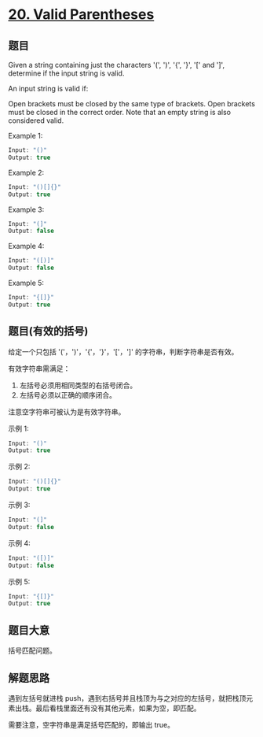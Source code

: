 # [20. Valid Parentheses](https://leetcode-cn.com/problems/valid-parentheses/)

## 题目

Given a string containing just the characters '(', ')', '{', '}', '[' and ']', determine if the input string is valid.

An input string is valid if:

Open brackets must be closed by the same type of brackets.
Open brackets must be closed in the correct order.
Note that an empty string is also considered valid.

Example 1:

```c
Input: "()"
Output: true

```

Example 2:

```c
Input: "()[]{}"
Output: true

```

Example 3:

```c
Input: "(]"
Output: false
```

Example 4:

```c
Input: "([)]"
Output: false
```

Example 5:

```c
Input: "{[]}"
Output: true
```

## 题目(有效的括号)

给定一个只包括 '('，')'，'{'，'}'，'['，']' 的字符串，判断字符串是否有效。

有效字符串需满足：

1. 左括号必须用相同类型的右括号闭合。
2. 左括号必须以正确的顺序闭合。

注意空字符串可被认为是有效字符串。

示例 1:

```c
Input: "()"
Output: true

```

示例 2:

```c
Input: "()[]{}"
Output: true

```

示例 3:

```c
Input: "(]"
Output: false
```

示例 4:

```c
Input: "([)]"
Output: false
```

示例 5:

```c
Input: "{[]}"
Output: true
```

## 题目大意

括号匹配问题。

## 解题思路

遇到左括号就进栈 push，遇到右括号并且栈顶为与之对应的左括号，就把栈顶元素出栈。最后看栈里面还有没有其他元素，如果为空，即匹配。

需要注意，空字符串是满足括号匹配的，即输出 true。
